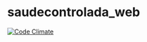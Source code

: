 # saudecontrolada_web 

[![Code Climate](https://codeclimate.com/github/peimelo/saudecontrolada_web/badges/gpa.svg)](https://codeclimate.com/github/peimelo/saudecontrolada_web)
